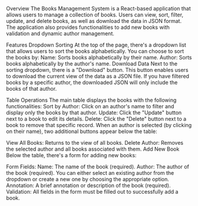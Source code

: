 Overview
The Books Management System is a React-based application that allows users to manage a collection of books. Users can view, sort, filter, update, and delete books, as well as download the data in JSON format. The application also provides functionalities to add new books with validation and dynamic author management.

Features
Dropdown Sorting
At the top of the page, there's a dropdown list that allows users to sort the books alphabetically. You can choose to sort the books by:
Name: Sorts books alphabetically by their name.
Author: Sorts books alphabetically by the author's name.
Download Data
Next to the sorting dropdown, there is a "Download" button. This button enables users to download the current view of the data as a JSON file. If you have filtered books by a specific author, the downloaded JSON will only include the books of that author.

Table Operations
The main table displays the books with the following functionalities:
Sort by Author: Click on an author's name to filter and display only the books by that author.
Update: Click the "Update" button next to a book to edit its details.
Delete: Click the "Delete" button next to a book to remove that specific record.
When an author is selected (by clicking on their name), two additional buttons appear below the table:

View All Books: Returns to the view of all books.
Delete Author: Removes the selected author and all books associated with them.
Add New Book
Below the table, there's a form for adding new books:

Form Fields:
Name: The name of the book (required).
Author: The author of the book (required). You can either select an existing author from the dropdown or create a new one by choosing the appropriate option.
Annotation: A brief annotation or description of the book (required).
Validation: All fields in the form must be filled out to successfully add a book.
